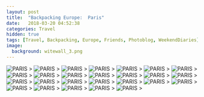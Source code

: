 ```yaml
---
layout: post
title:  "Backpacking Europe:  Paris"
date:   2018-03-20 04:52:38
categories: Travel
hidden: true
tags: [Travel, Backpacking, Europe, Friends, Photoblog, WeekendDiaries]
image:
  background: witewall_3.png
---
```

<img src="https://i.imgur.com/IjnQFjR.jpg" alt="PARIS">
>

<img src="https://i.imgur.com/Ke9tGxq.jpg" alt="PARIS">
>

<img src="https://i.imgur.com/9u8GekW.jpg" alt="PARIS">
>

<img src="https://i.imgur.com/C1ozD3I.jpg" alt="PARIS">
>

<img src="https://i.imgur.com/lhNa7HZ.jpg" alt="PARIS">
>

<img src="https://i.imgur.com/9LILhrf.jpg" alt="PARIS">
>

<img src="https://i.imgur.com/4fXrluN.jpg" alt="PARIS">
>

<img src="https://i.imgur.com/Nn0Kbn6.jpg" alt="PARIS">
>

<img src="https://i.imgur.com/nItq5VN.jpg" alt="PARIS">
>

<img src="https://i.imgur.com/XdgIEgH.jpg" alt="PARIS">
>

<img src="https://i.imgur.com/xhG8MN5.jpg" alt="PARIS">
>

<img src="https://i.imgur.com/ELRryKJ.jpg" alt="PARIS">
>

<img src="https://i.imgur.com/GhyPZtt.jpg" alt="PARIS">
>

<img src="https://i.imgur.com/8Ydxznv.jpg" alt="PARIS">
>

<img src="https://i.imgur.com/zEUBsso.jpg" alt="PARIS">
>

<img src="https://i.imgur.com/gIo45nB.jpg" alt="PARIS">
>

<img src="https://i.imgur.com/G7TBaDn.jpg" alt="PARIS">
>

<img src="https://i.imgur.com/t1TCfLs.jpg" alt="PARIS">
>

<img src="https://i.imgur.com/jZUG0lv.jpg" alt="PARIS">
>

<img src="https://i.imgur.com/sXMn5dM.jpg" alt="PARIS">
>

<img src="https://i.imgur.com/BKirysk.jpg" alt="PARIS">
>

<img src="https://i.imgur.com/Q2ma6Da.jpg" alt="PARIS">
>

<img src="https://i.imgur.com/wyHGBSR.jpg" alt="PARIS">
>

<img src="https://i.imgur.com/OOzRTCL.jpg" alt="PARIS">
>

<img src="https://i.imgur.com/hlGWraI.jpg" alt="PARIS">
>

<img src="https://i.imgur.com/DoKkR6h.jpg" alt="PARIS">
>
